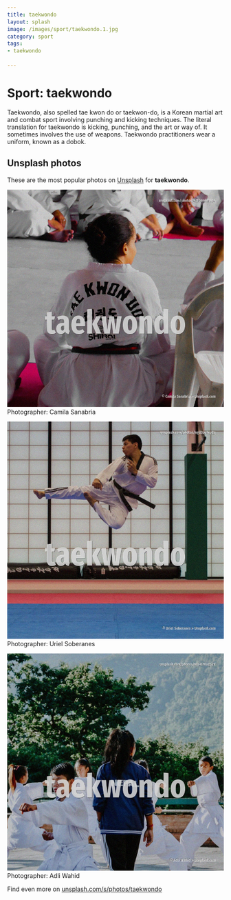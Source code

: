 ```yaml
---
title: taekwondo
layout: splash
image: /images/sport/taekwondo.1.jpg
category: sport
tags:
- taekwondo

---
```

# Sport: taekwondo

Taekwondo, also spelled tae kwon do or taekwon-do, is a Korean martial art and combat sport  involving punching and kicking techniques. The literal translation for taekwondo is kicking, punching, and the art or way of. It sometimes involves the use of weapons.  Taekwondo practitioners wear a uniform, known as a dobok. 

 
## Unsplash photos
These are the most popular photos on [Unsplash](https://unsplash.com) for **taekwondo**.
 
![taekwondo](/images/sport/taekwondo.1.jpg)
Photographer:  Camila Sanabria
 
![taekwondo](/images/sport/taekwondo.2.jpg)
Photographer:  Uriel Soberanes
 
![taekwondo](/images/sport/taekwondo.3.jpg)
Photographer:  Adli Wahid
 
Find even more on [unsplash.com/s/photos/taekwondo](https://unsplash.com/s/photos/taekwondo)
 
